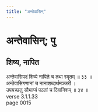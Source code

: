 ```yaml
---
title: "अन्तेवासिन्"
---
```


# अन्तेवासिन्; पु
## शिष्य, नापित
अन्तेवासिपदं शिष्ये नापिते च तथा स्मृतम् ॥ ३३ ॥<br />अन्तेवासिगणानां च नानाशब्दार्थमञ्जरी ।<br />उपयच्छतु सौभाग्यं पठतां च दिवानिशम् ॥ ३४ ॥<br />verse 3.1.1.33<br />page 0015

